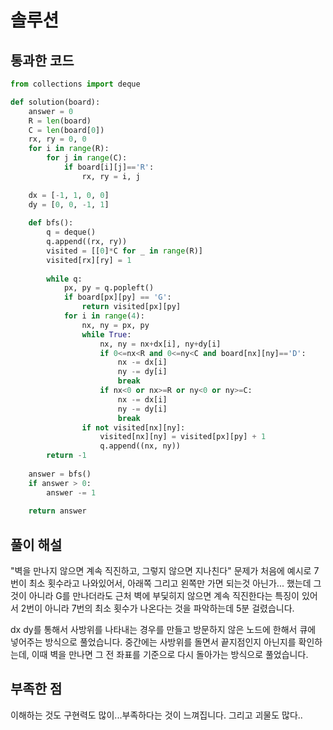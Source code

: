 # 솔루션

## 통과한 코드

```python
from collections import deque

def solution(board):
    answer = 0
    R = len(board)
    C = len(board[0])
    rx, ry = 0, 0
    for i in range(R):
        for j in range(C):
            if board[i][j]=='R':
                rx, ry = i, j
                
    dx = [-1, 1, 0, 0]
    dy = [0, 0, -1, 1]
    
    def bfs():
        q = deque()
        q.append((rx, ry))
        visited = [[0]*C for _ in range(R)]
        visited[rx][ry] = 1
        
        while q:
            px, py = q.popleft()
            if board[px][py] == 'G':
                return visited[px][py]
            for i in range(4):
                nx, ny = px, py
                while True:
                    nx, ny = nx+dx[i], ny+dy[i]
                    if 0<=nx<R and 0<=ny<C and board[nx][ny]=='D':
                        nx -= dx[i]
                        ny -= dy[i]
                        break
                    if nx<0 or nx>=R or ny<0 or ny>=C:
                        nx -= dx[i]
                        ny -= dy[i]
                        break
                if not visited[nx][ny]:
                    visited[nx][ny] = visited[px][py] + 1
                    q.append((nx, ny))
        return -1
                    
    answer = bfs()
    if answer > 0:
        answer -= 1
        
    return answer
```

## 풀이 해설

"벽을 만나지 않으면 계속 직진하고, 그렇지 않으면 지나친다"
문제가 처음에 예시로 7번이 최소 횟수라고 나와있어서, 아래쪽 그리고 왼쪽만 가면 되는것 아닌가...
했는데 그것이 아니라 G를 만나더라도 근처 벽에 부딫히지 않으면 계속 직진한다는 특징이 있어서
2번이 아니라 7번의 최소 횟수가 나온다는 것을 파악하는데 5분 걸렸습니다.

dx dy를 통해서 사방위를 나타내는 경우를 만들고 방문하지 않은 노드에 한해서 큐에 넣어주는 방식으로 풀었습니다. 중간에는 사방위를 돌면서 끝지점인지 아닌지를 확인하는데, 이때 벽을 만나면 그 전 좌표를 기준으로 다시 돌아가는 방식으로 풀었습니다.


## 부족한 점

이해하는 것도 구현력도 많이...부족하다는 것이 느껴집니다.
그리고 괴물도 많다..